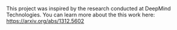This project was inspired by the research conducted at DeepMind Technologies. You can learn more about the this work here: https://arxiv.org/abs/1312.5602
